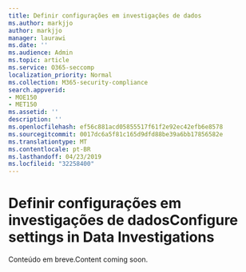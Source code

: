 ```yaml
---
title: Definir configurações em investigações de dados
ms.author: markjjo
author: markjjo
manager: laurawi
ms.date: ''
ms.audience: Admin
ms.topic: article
ms.service: O365-seccomp
localization_priority: Normal
ms.collection: M365-security-compliance
search.appverid:
- MOE150
- MET150
ms.assetid: ''
description: ''
ms.openlocfilehash: ef56c881acd05855517f61f2e92ec42efb6e8578
ms.sourcegitcommit: 0017dc6a5f81c165d9dfd88be39a6bb17856582e
ms.translationtype: MT
ms.contentlocale: pt-BR
ms.lasthandoff: 04/23/2019
ms.locfileid: "32258400"
---
```

# <a name="configure-settings-in-data-investigations"></a><span data-ttu-id="80143-102">Definir configurações em investigações de dados</span><span class="sxs-lookup"><span data-stu-id="80143-102">Configure settings in Data Investigations</span></span>

<span data-ttu-id="80143-103">Conteúdo em breve.</span><span class="sxs-lookup"><span data-stu-id="80143-103">Content coming soon.</span></span>